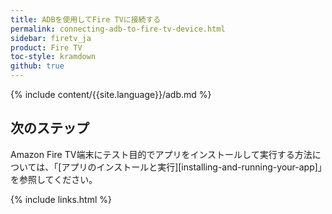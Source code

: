 ```yaml
---
title: ADBを使用してFire TVに接続する
permalink: connecting-adb-to-fire-tv-device.html
sidebar: firetv_ja
product: Fire TV
toc-style: kramdown
github: true
---
```


{% include content/{{site.language}}/adb.md %}


## 次のステップ

Amazon Fire TV端末にテスト目的でアプリをインストールして実行する方法については、「[アプリのインストールと実行][installing-and-running-your-app]」を参照してください。

{% include links.html %}
